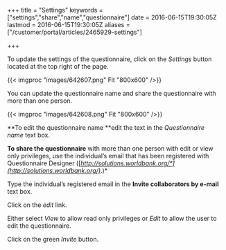 ﻿+++
title = "Settings"
keywords = ["settings","share","name","questionnaire"]
date = 2016-06-15T19:30:05Z
lastmod = 2016-06-15T19:30:05Z
aliases = ["/customer/portal/articles/2465929-settings"]

+++

To update the settings of the questionnaire, click on the *Settings*
button located at the top right of the page.  
  
  
{{< imgproc "images/642607.png" Fit "800x600" />}}  
  
You can update the questionnaire name and share the questionnaire with
more than one person.   
  
  
{{< imgproc "images/642608.png" Fit "800x600" />}}  
  
**To edit the questionnaire name **edit the text in the *Questionnaire
name* text box.   
  
  
**To share the questionnaire** with more than one person with edit or
view only privileges, use the individual’s email that has been
registered with Questionnaire Designer
([*http://solutions.worldbank.org/*](http://solutions.worldbank.org/)*.)*  
  
Type the individual’s registered email in the **Invite collaborators by
e-mail** text box.  
  
Click on the *edit* link.   
  
Either select *View* to allow read only privileges or *Edit* to allow
the user to edit the questionnaire.  
  
Click on the green *Invite* button.

